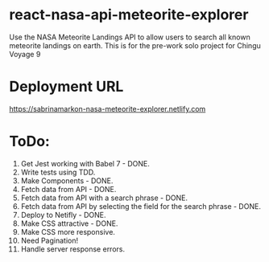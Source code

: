 # react-nasa-api-meteorite-explorer
Use the NASA Meteorite Landings API to allow users to search all known meteorite landings on earth. This is for the pre-work solo project for Chingu Voyage 9

# Deployment URL
https://sabrinamarkon-nasa-meteorite-explorer.netlify.com

# ToDo:
1. Get Jest working with Babel 7 - DONE.
2. Write tests using TDD.
3. Make Components - DONE.
4. Fetch data from API - DONE.
5. Fetch data from API with a search phrase - DONE.
6. Fetch data from API by selecting the field for the search phrase - DONE.
7. Deploy to Netifly - DONE.
8. Make CSS attractive - DONE.
9. Make CSS more responsive.
10. Need Pagination!
11. Handle server response errors.

